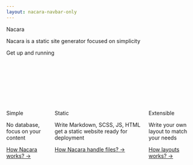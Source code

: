 ```yaml
---
layout: nacara-navbar-only
---
```


<section class="hero is-medium is-primary-light"> 
    <div class="hero-body">
        <div class="container">
            <div class="has-text-centered">
                <p class="title">
                    Nacara
                </p>
                <p class="subtitle">
                    Nacara is a static site generator focused on simplicity
                </p>
                <div class="button is-primary">
                    Get up and running
                </div>
            </div>
            <div class="columns" style="margin-top: 8rem">
                <div class="column is-4">
                    <p class="title">
                        Simple
                    </p>
                    <p class="subtitle">
                        No database, focus on your content
                    </p>
                    <a href="">
                        How Nacara works? →
                    </a>
                </div>
                <div class="column is-4">
                    <p class="title">
                        Static
                    </p>
                    <p class="subtitle">
                        Write Markdown, SCSS, JS, HTML get a static website ready for deployment
                    </p>
                    <a href="">
                        How Nacara handle files? →
                    </a>            
                </div>
                <div class="column is-4">
                    <p class="title">
                        Extensible
                    </p>
                    <p class="subtitle">
                        Write your own layout to match your needs
                    </p>
                    <a href="">
                        How layouts works? →
                    </a>
                </div>
            </div>
        </div>
    </div>
</section>
